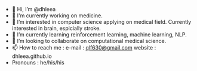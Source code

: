 - 👋 Hi, I’m @dhleea
- 👀 I'm currently working on medicine.
- 👀 I’m interested in computer science applying on medical field. Currently interested in brain, espicially stroke. 
- 🌱 I’m currently learning reinforcement learning, machine learning, NLP. 
- 💞️ I’m looking to collaborate on computational medical science.
- 📫 How to reach me :
      e-mail : qlf630@gmail.com 
      website : dhleea.github.io
- Pronouns : he/his/his

<!---
dhleea/dhleea is a ✨ special ✨ repository because its `README.md` (this file) appears on your GitHub profile.
You can click the Preview link to take a look at your changes.
--->
